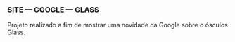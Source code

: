 ### SITE — GOOGLE — GLASS 

Projeto realizado a fim de mostrar uma novidade da Google sobre o ósculos Glass.
